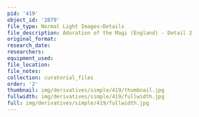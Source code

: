 ```yaml
---
pid: '419'
object_id: '2879'
file_type: Normal Light Images›Details
file_description: Adoration of the Magi (England) - Detail 2
original_format:
research_date:
researchers:
equipment_used:
file_location:
file_notes:
collection: curatorial_files
order: '2'
thumbnail: img/derivatives/simple/419/thumbnail.jpg
fullwidth: img/derivatives/simple/419/fullwidth.jpg
full: img/derivatives/simple/419/fullwidth.jpg
---
```

